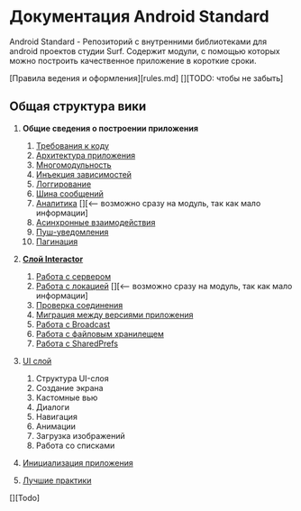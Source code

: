 Документация Android Standard
=============================

Android Standard - Репозиторий с внутренними библиотеками для android проектов студии Surf.
Содержит модули, с помощью которых можно построить качественное приложение
в короткие сроки.

[Правила ведения и оформления][rules.md] [][TODO: чтобы не забыть]

Общая структура вики
--------------------

1. **Общие сведения о построении приложения**
    1. [Требования к коду](common/code_organization.md)
    1. [Архитектура приложения](common/architect.md)
    1. [Многомодульность](common/common_info.md)
    1. [Инъекция зависимостей](common/di.md)
    1. [Логгирование](common/logging.md)
    1. [Шина сообщений](common/event_bus.md)
    1. [Аналитика](common/analytics.md) [][<-- возможно сразу на модуль, так как мало информации]
    1. [Асинхронные взаимодействия](common/async.md)
    1. [Пуш-уведомления](../push/README.md)
    1. [Пагинация](common/pagin.md)

1. [**Слой Interactor**](interactor/interactor.md)
    1. [Работа с сервером](interactor/network.md)
    1. [Работа с локацией](interactor/locatiom.md) [][<-- возможно сразу на модуль, так как мало информации]
    1. [Проверка соединения](../connection/README.md)
    1. [Миграция между версиями приложения](../app-migration/README.md)
    1. [Работа с Broadcast]()
    1. [Работа с файловым хранилещем]()
    1. [Работа с SharedPrefs]()


1. [UI слой](ui/ui.md)
    1. Структура UI-слоя
    1. Создание экрана
    1. Кастомные вью
    1. Диалоги
    1. Навигация
    1. Анимации
    1. Загрузка изображений
    1. Работа со списками

1. [Инициализация приложения](../template-multimodule/README.md)

1. [Лучшие практики](best_practice.md)


[][Todo]
